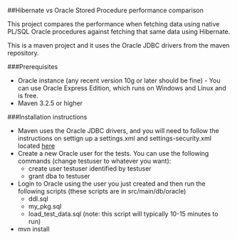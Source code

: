 ##Hibernate vs Oracle Stored Procedure performance comparison

This project compares the performance when fetching data using native PL/SQL Oracle procedures against fetching that
same data using Hibernate.

This is a maven project and it uses the Oracle JDBC drivers from the maven repository.

###Prerequisites
* Oracle instance (any recent version 10g or later should be fine) - You can use Oracle Express Edition, which runs on Windows and Linux and is free.
* Maven 3.2.5 or higher


###Installation instructions
* Maven uses the Oracle JDBC drivers, and you will need to follow the instructions on settign up a settings.xml and settings-security.xml located [here](http://https://blogs.oracle.com/dev2dev/entry/how_to_get_oracle_jdbc#settings)
* Create a new Oracle user for the tests. You can use the following commands (change testuser to whatever you want):
    * create user testuser identified by testuser
    * grant dba to testuser
* Login to Oracle using the user you just created and then run the following scripts (these scripts are in src/main/db/oracle)
    * ddl.sql
    * my_pkg.sql
    * load_test_data.sql (note: this script will typically 10-15 minutes to run)
* mvn install